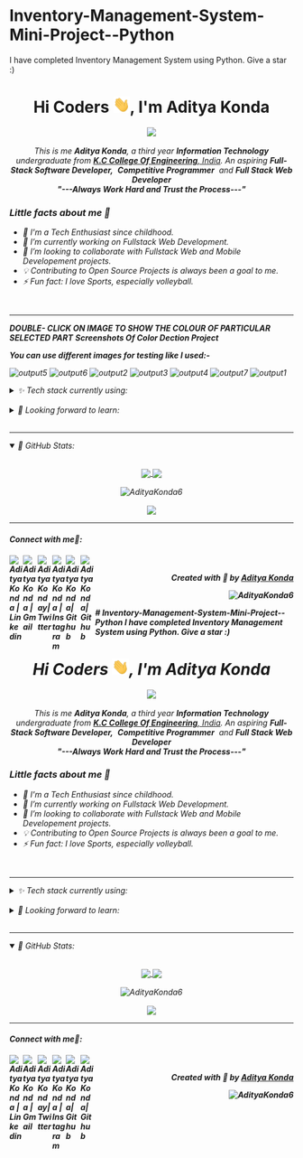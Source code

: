 
# Inventory-Management-System-Mini-Project--Python
I have completed Inventory Management System using Python. Give a star :)
<h1 align="center">Hi Coders <img src="https://raw.githubusercontent.com/ABSphreak/ABSphreak/master/gifs/Hi.gif" width="30px">, I'm Aditya Konda</h1>
<p align="center">
  <a href="https://github.com/AdityaKonda6/readme-typing-svg"><img src="https://readme-typing-svg.herokuapp.com?lines=Information+Technology+Undergraduate;Full+Stack+Software+Developer;DS%20|%20AI%20|%20ML%20Enthusiast;Aspiring+Learner&center=true&width=500&height=50"></a>
</p>

<p align="center">
  <em>
    This is me <b>Aditya Konda</b>, a third year <b>Information Technology</b> undergraduate from <a href="[https://kccemsr.edu.in/]"> <b>K.C College Of Engineering</b>, India</a>.
    An aspiring <b>Full-Stack Software Developer,</b>&nbsp; <b>Competitive Programmer</b>&nbsp; and <b> Full Stack Web Developer</b> 
  <br>
  <b><i>"---Always Work Hard and Trust the Process---"</i></b>
</p>

<h3>Little facts about me 🧑</h3>

- 🧞 I'm a Tech Enthusiast since childhood.
- 🔭 I’m currently working on Fullstack Web Development.
- 👯 I’m looking to collaborate with Fullstack Web and Mobile Developement projects.
- 💡 Contributing to Open Source Projects is always been a goal to me.
- ⚡ Fun fact: I love Sports, especially volleyball.
<br>

---
**DOUBLE- CLICK ON IMAGE TO SHOW THE COLOUR OF PARTICULAR SELECTED PART**
**Screenshots Of Color Dection Project**

**You can use different images for testing like I used:-**

![output5](https://github.com/AdityaKonda6/Color_Detection_Using_Python_Project/assets/95713208/fcc25817-58d6-45ee-8e25-f1c98db51ebb)
![output6](https://github.com/AdityaKonda6/Color_Detection_Using_Python_Project/assets/95713208/59737bad-aa23-4349-9bc7-34fd8ab536f3)
![output2](https://github.com/AdityaKonda6/Color_Detection_Using_Python_Project/assets/95713208/ca1b2782-3ea8-49cb-874e-98bd588a90b5)
![output3](https://github.com/AdityaKonda6/Color_Detection_Using_Python_Project/assets/95713208/7c5c89ff-bfc0-4b08-b2d2-7e2f0318c374)
![output4](https://github.com/AdityaKonda6/Color_Detection_Using_Python_Project/assets/95713208/a5a7a959-dc5d-4529-8a3b-7d8b7cdce071)
![output7](https://github.com/AdityaKonda6/Color_Detection_Using_Python_Project/assets/95713208/0bd66322-f983-4d4c-ae68-49f993bbf085)
![output1](https://github.com/AdityaKonda6/Color_Detection_Using_Python_Project/assets/95713208/b6b255db-c288-4845-99c7-18af0af5fd6a)


<details>
<summary>
  ✨ Tech stack currently using:
</summary>
   <br>
<code><a href="https://www.python.org/" target="_blank"><img height="30" src="https://www.vectorlogo.zone/logos/python/python-icon.svg"></a></code>
<code><a href="https://www.oracle.com/java/" target="_blank"><img height="30" src="https://www.vectorlogo.zone/logos/java/java-icon.svg"></a></code>
<code><a href="https://www.javascript.com/" target="_blank"><img height="30" src="https://raw.githubusercontent.com/devicons/devicon/master/icons/javascript/javascript-plain.svg"></a></code>
<code><a href="https://reactjs.org/" target="_blank"><img height="30" src="https://www.vectorlogo.zone/logos/reactjs/reactjs-icon.svg"></a></code>
<code><a href="https://nextjs.org/" target="_blank"><img height="30" src="https://upload.wikimedia.org/wikipedia/commons/thumb/1/10/Cib-next-js_%28CoreUI_Icons_v1.0.0%29.svg/120px-Cib-next-js_%28CoreUI_Icons_v1.0.0%29.svg.png"></a></code>
<code><a href="https://www.w3schools.com/html/" target="_blank"><img height="30" src="https://www.vectorlogo.zone/logos/w3_html5/w3_html5-icon.svg"></a></code>
<code><a href="https://www.w3schools.com/css/" target="_blank"><img height="30" src="https://raw.githubusercontent.com/devicons/devicon/master/icons/css3/css3-original.svg"></a></code>
<code><a href="https://id.heroku.com/login" target="_blank"><img src="https://www.vectorlogo.zone/logos/heroku/heroku-icon.svg" alt="heroku"  height="30"></a></code>
<code><a href="https://redux.js.org" target="_blank"> <img src="https://raw.githubusercontent.com/devicons/devicon/master/icons/redux/redux-original.svg" alt="redux" height="30"></a></code>
<code><a href="https://sass-lang.com" target="_blank"> <img src="https://raw.githubusercontent.com/devicons/devicon/master/icons/sass/sass-original.svg" alt="sass"  height="30"></a></code>
 <code> <a href="https://tailwindcss.com/" target="_blank"> <img src="https://www.vectorlogo.zone/logos/tailwindcss/tailwindcss-icon.svg" alt="tailwind" height="30"/> </a> </code>
<code><a href="https://nodejs.org/en/" target="_blank"><img height="30" src="https://www.vectorlogo.zone/logos/nodejs/nodejs-icon.svg"></a></code>
<code><a href="https://firebase.google.com/" target="_blank"><img height="30" src="https://www.vectorlogo.zone/logos/firebase/firebase-icon.svg"></a></code>
<code><a href="https://git-scm.com/" target="_blank"><img height="30" src="https://www.vectorlogo.zone/logos/git-scm/git-scm-icon.svg"></a></code>
<code><a href="https://www.json.org/" target="_blank"><img height="30" src="https://www.vectorlogo.zone/logos/json/json-icon.svg"></a></code>
<code><a href="https://colab.research.google.com/" target="_blank"><img height="30" src="https://colab.research.google.com/img/colab_favicon_256px.png"></a></code>
  
</details>
<br>

<details>
<summary>
  🌱 Looking forward to learn:
</summary>
   <br>
<code><a href="https://flutter.dev/" target="_blank"><img height="30" src="https://www.vectorlogo.zone/logos/flutterio/flutterio-icon.svg"></a></code>
<code><a href="https://cloud.google.com/" target="_blank"><img height="30" src="https://www.vectorlogo.zone/logos/google_cloud/google_cloud-icon.svg"></a></code>
<code><a href="https://analytics.google.com/" target="_blank"><img height="30" src="https://www.vectorlogo.zone/logos/google_analytics/google_analytics-icon.svg"></a></code>
<code><a href="https://www.tensorflow.org/" target="_blank"><img height="30" src="https://www.vectorlogo.zone/logos/tensorflow/tensorflow-icon.svg"></a></code>
<code><a href="https://azure.microsoft.com/en-us/" target="_blank"><img height="30" src="https://www.vectorlogo.zone/logos/microsoft_azure/microsoft_azure-icon.svg"></a></code>
<code><a href="https://opencv.org/" target="_blank"><img height="30" src="https://www.vectorlogo.zone/logos/opencv/opencv-icon.svg"></a></code>
<code><a href="https://pytorch.org/" target="_blank"><img height="30" src="https://www.vectorlogo.zone/logos/pytorch/pytorch-icon.svg"></a></code>
<code><a href="https://aws.amazon.com/" target="_blank"><img height="30" src="https://www.vectorlogo.zone/logos/amazon_aws/amazon_aws-icon.svg"></a></code>
</details>
<br>

---

<details open="">
<summary>
 📔 GitHub Stats:
</summary>
<br>
<p align="center">
  <a href="https://github.com/AdityaKonda6">
    <img align="center"  height="175px" src="https://github-readme-stats.vercel.app/api?username=AdityaKonda6&show_icons=true&hide_border=true&title_color=94b4a4&amp&icon_color=FFFFFF&amp&text_color=FFFFFF&amp&bg_color=000000&count_private=true&include_all_commits=true"/>
  </a>
  <a href="https://github.com/AdityaKonda6">
    <img align="center" height="175px"  src="https://github-readme-stats.vercel.app/api/top-langs/?username=AdityaKonda6&text_color=FFFFFF&bg_color=000000&title_color=94b4a4&langs_count=15&layout=compact&hide_border=true" />
  </a>
</p>
  <p align="center"><img align="center" src="https://github-readme-streak-stats.herokuapp.com/?user=AdityaKonda6&text_color=FFFFFF&bg_color=000000&title_color=94b4a4&langs_count=15&layout=compact&hide_border=true" alt="AdityaKonda6" /></p>
   <p align="center"><img align="center" src="https://leetcard.jacoblin.cool/adityakonda04?theme=dark&font=Coda%20Caption&ext=heatmap" /></p>
</details>

---

<h4> Connect with me🤝: <h4>
  </hr>
  <a href="https://www.linkedin.com/in/aditya-adi-konda/">
   <img align="left" alt=" Aditya Konda | Linkedin" width="24px" src="https://www.vectorlogo.zone/logos/linkedin/linkedin-icon.svg" />
  </a>
  <a href="mailto:adityakonda04@gmail.com">
    <img align="left" alt="Aditya Konda | Gmail" width="26px" src="https://www.vectorlogo.zone/logos/gmail/gmail-icon.svg" />
  </a>
  <a href="https://twitter.com/AdityaKonda7">
    <img align="left" alt="Aditya Konday| Twitter" width="26px" src="https://www.vectorlogo.zone/logos/twitter/twitter-official.svg" />
  </a>
  <a href="https://www.instagram.com/konda_aditya">
    <img align="left" alt="Aditya Konda | Instagram" width="24px" src="https://www.vectorlogo.zone/logos/instagram/instagram-icon.svg" />
  </a>
   <a href="https://www.facebook.com/aditya.konda.108">
    <img align="left" alt="Aditya Konda| Github" width="26px" src="https://www.vectorlogo.zone/logos/facebook/facebook-tile.svg" />
  </a>
   <a href="https://github.com/AdityaKonda6">
    <img align="left" alt="Aditya Konda| Github" width="26px" src="https://www.vectorlogo.zone/logos/github/github-tile.svg" />
  </a>
  <br>
  
<p align="right" > Created with 🖤 by <a href="https://github.com/AdityaKonda6">Aditya Konda</a></p>
<p align="right" > <img src="https://komarev.com/ghpvc/?username=AdityaKonda6&label=Profile%20views&color=0e75b6&style=flat" alt="AdityaKonda6" /> </p>
# Inventory-Management-System-Mini-Project--Python
I have completed Inventory Management System using Python. Give a star :)
<h1 align="center">Hi Coders <img src="https://raw.githubusercontent.com/ABSphreak/ABSphreak/master/gifs/Hi.gif" width="30px">, I'm Aditya Konda</h1>
<p align="center">
  <a href="https://github.com/AdityaKonda6/readme-typing-svg"><img src="https://readme-typing-svg.herokuapp.com?lines=Information+Technology+Undergraduate;Full+Stack+Software+Developer;DS%20|%20AI%20|%20ML%20Enthusiast;Aspiring+Learner&center=true&width=500&height=50"></a>
</p>

<p align="center">
  <em>
    This is me <b>Aditya Konda</b>, a third year <b>Information Technology</b> undergraduate from <a href="[https://kccemsr.edu.in/]"> <b>K.C College Of Engineering</b>, India</a>.
    An aspiring <b>Full-Stack Software Developer,</b>&nbsp; <b>Competitive Programmer</b>&nbsp; and <b> Full Stack Web Developer</b> 
  <br>
  <b><i>"---Always Work Hard and Trust the Process---"</i></b>
</p>

<h3>Little facts about me 🧑</h3>

- 🧞 I'm a Tech Enthusiast since childhood.
- 🔭 I’m currently working on Fullstack Web Development.
- 👯 I’m looking to collaborate with Fullstack Web and Mobile Developement projects.
- 💡 Contributing to Open Source Projects is always been a goal to me.
- ⚡ Fun fact: I love Sports, especially volleyball.
<br>

---

<details>
<summary>
  ✨ Tech stack currently using:
</summary>
   <br>
<code><a href="https://www.python.org/" target="_blank"><img height="30" src="https://www.vectorlogo.zone/logos/python/python-icon.svg"></a></code>
<code><a href="https://www.oracle.com/java/" target="_blank"><img height="30" src="https://www.vectorlogo.zone/logos/java/java-icon.svg"></a></code>
<code><a href="https://www.javascript.com/" target="_blank"><img height="30" src="https://raw.githubusercontent.com/devicons/devicon/master/icons/javascript/javascript-plain.svg"></a></code>
<code><a href="https://reactjs.org/" target="_blank"><img height="30" src="https://www.vectorlogo.zone/logos/reactjs/reactjs-icon.svg"></a></code>
<code><a href="https://nextjs.org/" target="_blank"><img height="30" src="https://upload.wikimedia.org/wikipedia/commons/thumb/1/10/Cib-next-js_%28CoreUI_Icons_v1.0.0%29.svg/120px-Cib-next-js_%28CoreUI_Icons_v1.0.0%29.svg.png"></a></code>
<code><a href="https://www.w3schools.com/html/" target="_blank"><img height="30" src="https://www.vectorlogo.zone/logos/w3_html5/w3_html5-icon.svg"></a></code>
<code><a href="https://www.w3schools.com/css/" target="_blank"><img height="30" src="https://raw.githubusercontent.com/devicons/devicon/master/icons/css3/css3-original.svg"></a></code>
<code><a href="https://id.heroku.com/login" target="_blank"><img src="https://www.vectorlogo.zone/logos/heroku/heroku-icon.svg" alt="heroku"  height="30"></a></code>
<code><a href="https://redux.js.org" target="_blank"> <img src="https://raw.githubusercontent.com/devicons/devicon/master/icons/redux/redux-original.svg" alt="redux" height="30"></a></code>
<code><a href="https://sass-lang.com" target="_blank"> <img src="https://raw.githubusercontent.com/devicons/devicon/master/icons/sass/sass-original.svg" alt="sass"  height="30"></a></code>
 <code> <a href="https://tailwindcss.com/" target="_blank"> <img src="https://www.vectorlogo.zone/logos/tailwindcss/tailwindcss-icon.svg" alt="tailwind" height="30"/> </a> </code>
<code><a href="https://nodejs.org/en/" target="_blank"><img height="30" src="https://www.vectorlogo.zone/logos/nodejs/nodejs-icon.svg"></a></code>
<code><a href="https://firebase.google.com/" target="_blank"><img height="30" src="https://www.vectorlogo.zone/logos/firebase/firebase-icon.svg"></a></code>
<code><a href="https://git-scm.com/" target="_blank"><img height="30" src="https://www.vectorlogo.zone/logos/git-scm/git-scm-icon.svg"></a></code>
<code><a href="https://www.json.org/" target="_blank"><img height="30" src="https://www.vectorlogo.zone/logos/json/json-icon.svg"></a></code>
<code><a href="https://colab.research.google.com/" target="_blank"><img height="30" src="https://colab.research.google.com/img/colab_favicon_256px.png"></a></code>
  
</details>
<br>

<details>
<summary>
  🌱 Looking forward to learn:
</summary>
   <br>
<code><a href="https://flutter.dev/" target="_blank"><img height="30" src="https://www.vectorlogo.zone/logos/flutterio/flutterio-icon.svg"></a></code>
<code><a href="https://cloud.google.com/" target="_blank"><img height="30" src="https://www.vectorlogo.zone/logos/google_cloud/google_cloud-icon.svg"></a></code>
<code><a href="https://analytics.google.com/" target="_blank"><img height="30" src="https://www.vectorlogo.zone/logos/google_analytics/google_analytics-icon.svg"></a></code>
<code><a href="https://www.tensorflow.org/" target="_blank"><img height="30" src="https://www.vectorlogo.zone/logos/tensorflow/tensorflow-icon.svg"></a></code>
<code><a href="https://azure.microsoft.com/en-us/" target="_blank"><img height="30" src="https://www.vectorlogo.zone/logos/microsoft_azure/microsoft_azure-icon.svg"></a></code>
<code><a href="https://opencv.org/" target="_blank"><img height="30" src="https://www.vectorlogo.zone/logos/opencv/opencv-icon.svg"></a></code>
<code><a href="https://pytorch.org/" target="_blank"><img height="30" src="https://www.vectorlogo.zone/logos/pytorch/pytorch-icon.svg"></a></code>
<code><a href="https://aws.amazon.com/" target="_blank"><img height="30" src="https://www.vectorlogo.zone/logos/amazon_aws/amazon_aws-icon.svg"></a></code>
</details>
<br>

---

<details open="">
<summary>
 📔 GitHub Stats:
</summary>
<br>
<p align="center">
  <a href="https://github.com/AdityaKonda6">
    <img align="center"  height="175px" src="https://github-readme-stats.vercel.app/api?username=AdityaKonda6&show_icons=true&hide_border=true&title_color=94b4a4&amp&icon_color=FFFFFF&amp&text_color=FFFFFF&amp&bg_color=000000&count_private=true&include_all_commits=true"/>
  </a>
  <a href="https://github.com/AdityaKonda6">
    <img align="center" height="175px"  src="https://github-readme-stats.vercel.app/api/top-langs/?username=AdityaKonda6&text_color=FFFFFF&bg_color=000000&title_color=94b4a4&langs_count=15&layout=compact&hide_border=true" />
  </a>
</p>
  <p align="center"><img align="center" src="https://github-readme-streak-stats.herokuapp.com/?user=AdityaKonda6&text_color=FFFFFF&bg_color=000000&title_color=94b4a4&langs_count=15&layout=compact&hide_border=true" alt="AdityaKonda6" /></p>
   <p align="center"><img align="center" src="https://leetcard.jacoblin.cool/adityakonda04?theme=dark&font=Coda%20Caption&ext=heatmap" /></p>
</details>

---

<h4> Connect with me🤝: <h4>
  </hr>
  <a href="https://www.linkedin.com/in/aditya-adi-konda/">
   <img align="left" alt=" Aditya Konda | Linkedin" width="24px" src="https://www.vectorlogo.zone/logos/linkedin/linkedin-icon.svg" />
  </a>
  <a href="mailto:adityakonda04@gmail.com">
    <img align="left" alt="Aditya Konda | Gmail" width="26px" src="https://www.vectorlogo.zone/logos/gmail/gmail-icon.svg" />
  </a>
  <a href="https://twitter.com/AdityaKonda7">
    <img align="left" alt="Aditya Konday| Twitter" width="26px" src="https://www.vectorlogo.zone/logos/twitter/twitter-official.svg" />
  </a>
  <a href="https://www.instagram.com/konda_aditya">
    <img align="left" alt="Aditya Konda | Instagram" width="24px" src="https://www.vectorlogo.zone/logos/instagram/instagram-icon.svg" />
  </a>
   <a href="https://www.facebook.com/aditya.konda.108">
    <img align="left" alt="Aditya Konda| Github" width="26px" src="https://www.vectorlogo.zone/logos/facebook/facebook-tile.svg" />
  </a>
   <a href="https://github.com/AdityaKonda6">
    <img align="left" alt="Aditya Konda| Github" width="26px" src="https://www.vectorlogo.zone/logos/github/github-tile.svg" />
  </a>
  <br>
  
<p align="right" > Created with 🖤 by <a href="https://github.com/AdityaKonda6">Aditya Konda</a></p>
<p align="right" > <img src="https://komarev.com/ghpvc/?username=AdityaKonda6&label=Profile%20views&color=0e75b6&style=flat" alt="AdityaKonda6" /> </p>

